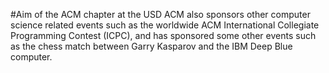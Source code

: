 #Aim of the ACM chapter at the USD
ACM also sponsors other computer science related events such as the worldwide ACM International Collegiate Programming Contest (ICPC), and has sponsored some other events such as the chess match between Garry Kasparov and the IBM Deep Blue computer.

